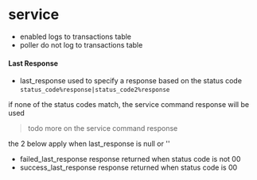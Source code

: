 

# service
- enabled logs to transactions table
- poller do not log to transactions table


#### Last Response
- last_response used to specify a response based on the status code
`status_code%response|status_code2%response`

if none of the status codes match, the service command response will be used
> todo more on the service command response
 

the 2 below apply when last_response is null or ''
- failed_last_response  response returned when status code is not 00
- success_last_response response returned when status code is 00

